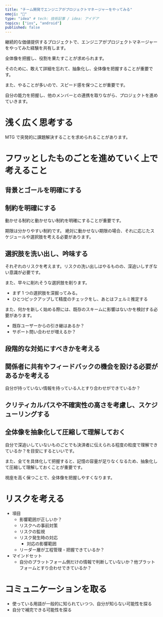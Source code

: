 ```yaml
---
title: "チーム開発でエンジニアがプロジェクトマネージャーをやってみる"
emoji: "🕌"
type: "idea" # tech: 技術記事 / idea: アイデア
topics: ["ios", "android"]
published: false
---
```


継続的な価値提供するプロジェクトで、エンジニアがプロジェクトマネージャーをやってみた経験を共有します。

全体像を把握し、役割を果たすことが求められます。

そのために、敢えて詳細を忘れて、抽象化し、全体像を把握することが重要です。

また、やることが多いので、スピード感を保つことが重要です。

自分の能力を把握し、他のメンバーとの連携を取りながら、プロジェクトを進めていきます。

# 浅く広く思考する

MTG で突発的に課題解決することを求められることがあります。

# フワッとしたものごとを進めていく上で考えること

## 背景とゴールを明確にする

## 制約を明確にする

動かせる制約と動かせない制約を明確にすることが重要です。

期限は分かりやすい制約です。
絶対に動かせない期限の場合、それに応じたスケジュールや選択肢を考える必要があります。

## 選択肢を洗い出し、吟味する

それぞれのリスクを考えます。リスクの洗い出しはやるものの、深追いしすぎない意識が必要です。

また、早々に削れそうな選択肢を削ります。

- まず 1 つの選択肢を深掘ってみる。
- ひとつピックアップして精度のチェックをし、あとはフェルミ推定する

また、何かを新しく始める際には、既存のスキームに影響はないかを検討する必要があります。

- 既存ユーザーからの引き継はあるか？
- サポート問い合わせが増えるか？

## 段階的な対処にすべきかを考える

## 関係者に共有やフィードバックの機会を設ける必要があるかを考える

自分が持っていない情報を持っている人とすり合わせができているか？

## クリティカルパスや不確実性の高さを考慮し、スケジューリングする

## 全体像を抽象化して圧縮して理解しておく

自分で深追いしていないものごとでも決済者に伝えられる程度の粒度で理解できているか？を目安にするといいです。

また、全てを具体化して把握すると、記憶の容量が足りなくなるため、抽象化して圧縮して理解しておくことが重要です。

視座を高く保つことで、全体像を把握しやすくなります。

# リスクを考える

- 項目
  - 影響範囲が正しいか？
  - リスクへの事前対策
  - リスクの監視
  - リスク発生時の対応
    - 対応の影響範囲
  - リーダー層が工程管理・把握できているか？
- マインドセット
  - 自分のプラットフォーム側だけの情報で判断していないか？他プラットフォームとすり合わせできているか？

# コミュニケーションを取る

- 使っている用語が一般的に知られていつつ、自分が知らない可能性を探る
- 自分で補完できる可能性を探る
